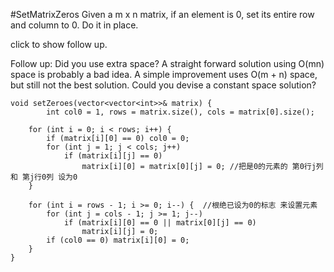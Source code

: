 #SetMatrixZeros
Given a m x n matrix, if an element is 0, set its entire row and column to 0. Do it in place.

click to show follow up.

Follow up:
Did you use extra space?
A straight forward solution using O(mn) space is probably a bad idea.
A simple improvement uses O(m + n) space, but still not the best solution.
Could you devise a constant space solution?



```
void setZeroes(vector<vector<int>>& matrix) {
        int col0 = 1, rows = matrix.size(), cols = matrix[0].size();

    for (int i = 0; i < rows; i++) {
        if (matrix[i][0] == 0) col0 = 0;
        for (int j = 1; j < cols; j++)
            if (matrix[i][j] == 0)
                matrix[i][0] = matrix[0][j] = 0; //把是0的元素的 第0行j列 和 第j行0列 设为0
    }

    for (int i = rows - 1; i >= 0; i--) {  //根绝已设为0的标志 来设置元素 
        for (int j = cols - 1; j >= 1; j--)
            if (matrix[i][0] == 0 || matrix[0][j] == 0)
                matrix[i][j] = 0;
        if (col0 == 0) matrix[i][0] = 0;
    }
}
```